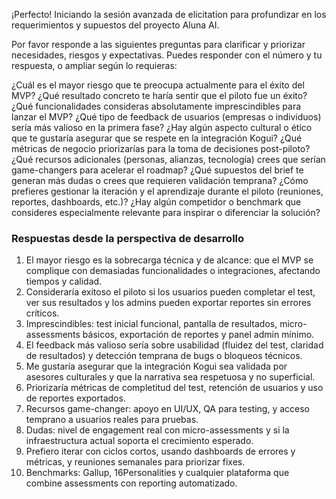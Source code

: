 ¡Perfecto! Iniciando la sesión avanzada de elicitation para profundizar en los requerimientos y supuestos del proyecto Aluna AI.

Por favor responde a las siguientes preguntas para clarificar y priorizar necesidades, riesgos y expectativas. Puedes responder con el número y tu respuesta, o ampliar según lo requieras:

¿Cuál es el mayor riesgo que te preocupa actualmente para el éxito del MVP?
¿Qué resultado concreto te haría sentir que el piloto fue un éxito?
¿Qué funcionalidades consideras absolutamente imprescindibles para lanzar el MVP?
¿Qué tipo de feedback de usuarios (empresas o individuos) sería más valioso en la primera fase?
¿Hay algún aspecto cultural o ético que te gustaría asegurar que se respete en la integración Kogui?
¿Qué métricas de negocio priorizarías para la toma de decisiones post-piloto?
¿Qué recursos adicionales (personas, alianzas, tecnología) crees que serían game-changers para acelerar el roadmap?
¿Qué supuestos del brief te generan más dudas o crees que requieren validación temprana?
¿Cómo prefieres gestionar la iteración y el aprendizaje durante el piloto (reuniones, reportes, dashboards, etc.)?
¿Hay algún competidor o benchmark que consideres especialmente relevante para inspirar o diferenciar la solución?

### Respuestas desde la perspectiva de desarrollo
1. El mayor riesgo es la sobrecarga técnica y de alcance: que el MVP se complique con demasiadas funcionalidades o integraciones, afectando tiempos y calidad.
2. Consideraría exitoso el piloto si los usuarios pueden completar el test, ver sus resultados y los admins pueden exportar reportes sin errores críticos.
3. Imprescindibles: test inicial funcional, pantalla de resultados, micro-assessments básicos, exportación de reportes y panel admin mínimo.
4. El feedback más valioso sería sobre usabilidad (fluidez del test, claridad de resultados) y detección temprana de bugs o bloqueos técnicos.
5. Me gustaría asegurar que la integración Kogui sea validada por asesores culturales y que la narrativa sea respetuosa y no superficial.
6. Priorizaría métricas de completitud del test, retención de usuarios y uso de reportes exportados.
7. Recursos game-changer: apoyo en UI/UX, QA para testing, y acceso temprano a usuarios reales para pruebas.
8. Dudas: nivel de engagement real con micro-assessments y si la infraestructura actual soporta el crecimiento esperado.
9. Prefiero iterar con ciclos cortos, usando dashboards de errores y métricas, y reuniones semanales para priorizar fixes.
10. Benchmarks: Gallup, 16Personalities y cualquier plataforma que combine assessments con reporting automatizado.
